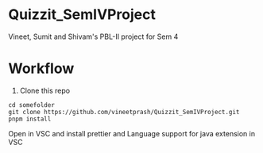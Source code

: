 # Quizzit_SemIVProject
Vineet, Sumit and Shivam's PBL-II project for Sem 4



# Workflow

1. Clone this repo
```
cd somefolder
git clone https://github.com/vineetprash/Quizzit_SemIVProject.git
pnpm install
```
Open in VSC and install prettier and Language support for java extension in VSC
